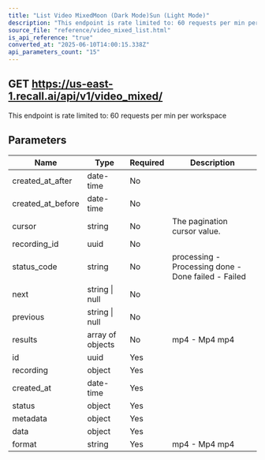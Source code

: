 ```yaml
---
title: "List Video MixedMoon (Dark Mode)Sun (Light Mode)"
description: "This endpoint is rate limited to: 60 requests per min per workspace"
source_file: "reference/video_mixed_list.html"
is_api_reference: "true"
converted_at: "2025-06-10T14:00:15.338Z"
api_parameters_count: "15"
---
```

## GET https://us-east-1.recall.ai/api/v1/video_mixed/

This endpoint is rate limited to: 60 requests per min per workspace

## Parameters

| Name | Type | Required | Description |
| --- | --- | --- | --- |
| created_at_after | date-time | No |  |
| created_at_before | date-time | No |  |
| cursor | string | No | The pagination cursor value. |
| recording_id | uuid | No |  |
| status_code | string | No | processing - Processing done - Done failed - Failed |
| next | string \| null | No |  |
| previous | string \| null | No |  |
| results | array of objects | No | mp4 - Mp4  mp4 |
| id | uuid | Yes |  |
| recording | object | Yes |  |
| created_at | date-time | Yes |  |
| status | object | Yes |  |
| metadata | object | Yes |  |
| data | object | Yes |  |
| format | string | Yes | mp4 - Mp4  mp4 |
